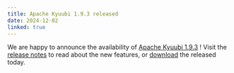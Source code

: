 ```yaml
---
title: Apache Kyuubi 1.9.3 released
date: 2024-12-02
linked: true
---
```

<!---
  Licensed under the Apache License, Version 2.0 (the "License");
  you may not use this file except in compliance with the License.
  You may obtain a copy of the License at

   http://www.apache.org/licenses/LICENSE-2.0

  Unless required by applicable law or agreed to in writing, software
  distributed under the License is distributed on an "AS IS" BASIS,
  WITHOUT WARRANTIES OR CONDITIONS OF ANY KIND, either express or implied.
  See the License for the specific language governing permissions and
  limitations under the License. See accompanying LICENSE file.
-->

We are happy to announce the availability of [Apache Kyuubi 1.9.3](/release/1.9.3.html) ! Visit the [release notes](/release/1.9.3.html) to read about the new features, or [download](/releases.html) the released today.

